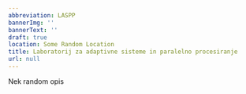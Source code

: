 ```yaml
---
abbreviation: LASPP
bannerImg: ''
bannerText: ''
draft: true
location: Some Random Location
title: Laboratorij za adaptivne sisteme in paralelno procesiranje
url: null
---
```


Nek random opis